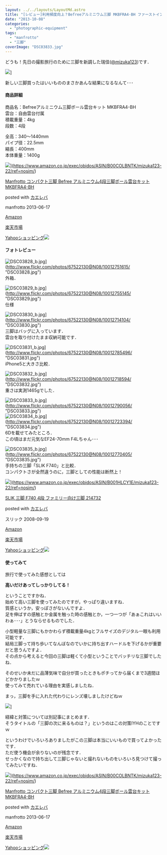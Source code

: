 ```yaml
---
layout: ../../layouts/LayoutMd.astro
title: "[レビュー]利用頻度向上？Befreeアルミニウム三脚 MKBFRA4-BH ファーストインプレッション"
date: "2013-10-08"
categories: 
  - "photographic-equipment"
tags: 
  - "manfrotto"
  - "三脚"
coverImage: "DSC03833.jpg"
---
```


どうも！先日の撮影旅行のために三脚を新調した瑞佳([@mizuka123](https://twitter.com/mizuka123))です．

![](http://capture.heartrails.com/150x130/shadow?//mizuka123.net/4180/)]  
  

新しい三脚買ったはいいもののまさかあんな結果になるなんて･･･

#### 商品詳細

商品名：Befreeアルミニウム三脚ボール雲台キット MKBFRA4-BH  
雲台：自由雲台付属  
積載重量：4kg  
段数：4段

全高：340～1440mm  
パイプ径：22.5mm  
縮長：400mm  
本体重量：1400g

![](/archive/images/41tZegnd-TL._SL160_.jpg)](https://www.amazon.co.jp/exec/obidos/ASIN/B00COLBNTK/mizuka123-22/ref=nosim/)

[Manfrotto コンパクト三脚 Befree アルミニウム4段三脚ボール雲台キット MKBFRA4-BH](https://www.amazon.co.jp/exec/obidos/ASIN/B00COLBNTK/mizuka123-22/ref=nosim/)

posted with [カエレバ](http://kaereba.com)

manfrotto 2013-06-17

[Amazon](http://www.amazon.co.jp/gp/search?keywords=MKBFRA4-BH&__mk_ja_JP=%83J%83%5E%83J%83i&tag=mizuka123-22 "アマゾン")

[楽天市場](http://hb.afl.rakuten.co.jp/hgc/032b53ee.4b34c5ee.0f4a541e.f440145e/?pc=http%3A%2F%2Fsearch.rakuten.co.jp%2Fsearch%2Fmall%2FMKBFRA4-BH%2F-%2Ff.1-p.1-s.1-sf.0-st.A-v.2%3Fx%3D0%26scid%3Daf_ich_link_urltxt%26m%3Dhttp%3A%2F%2Fm.rakuten.co.jp%2F "楽天市場")

[Yahooショッピング![](//ad.jp.ap.valuecommerce.com/servlet/gifbanner?sid=3066752&pid=881990642)](//ck.jp.ap.valuecommerce.com/servlet/referral?sid=3066752&pid=881990642&vc_url=http%3A%2F%2Fshopping.search.yahoo.co.jp%2Fsearch%3FuIv%3Don%26ei%3DUTF-8%26tab_ex%3Dcommerce%26slider%3D0%26va%3DMKBFRA4-BH "Yahooショッピング")

#### フォトレビュー

![DSC03828_b.jpg](/archive/images/10012751615_150dae7526_b.jpg)](http://www.flickr.com/photos/67522130@N08/10012751615/ "DSC03828.jpg")  
外箱．

![DSC03829_b.jpg](/archive/images/10012755145_497d30a9e4_b.jpg)](http://www.flickr.com/photos/67522130@N08/10012755145/ "DSC03829.jpg")  
仕様

![DSC03830_b.jpg](/archive/images/10012714104_f8c37eac6a_b.jpg)](http://www.flickr.com/photos/67522130@N08/10012714104/ "DSC03830.jpg")  
三脚はバッグに入っています．  
雲台を取り付けたまま収納可能です．

![DSC03831_b.jpg](/archive/images/10012785496_1cca55c676_b.jpg)](http://www.flickr.com/photos/67522130@N08/10012785496/ "DSC03831.jpg")  
iPhone5と大きさ比較．

![DSC03832_b.jpg](/archive/images/10012718594_c248284141_b.jpg)](http://www.flickr.com/photos/67522130@N08/10012718594/ "DSC03832.jpg")  
重さは実測1465gでした．

![DSC03833_b.jpg](/archive/images/10012790056_dd92eee4bc_b.jpg)](http://www.flickr.com/photos/67522130@N08/10012790056/ "DSC03833.jpg")  
![DSC03834_b.jpg](/archive/images/10012723394_ddacfd1052_b.jpg)](http://www.flickr.com/photos/67522130@N08/10012723394/ "DSC03834.jpg")  
6Dを載せてみたところ．  
この頃はまだ元気なEF24-70mm F4Lちゃん･･･

![DSC03835_b.jpg](/archive/images/10012770405_3b368747be_b.jpg)](http://www.flickr.com/photos/67522130@N08/10012770405/ "DSC03835.jpg")  
手持ちの三脚「SLIK F740」と比較．  
コンパクトさが全然違うのに，三脚としての性能は断然上！

![](/archive/images/41FtVqIhVhL._SL160_.jpg)](https://www.amazon.co.jp/exec/obidos/ASIN/B001HLCY1E/mizuka123-22/ref=nosim/)

[SLIK 三脚 F740 4段 ファミリー向け三脚 214732](https://www.amazon.co.jp/exec/obidos/ASIN/B001HLCY1E/mizuka123-22/ref=nosim/)

posted with [カエレバ](http://kaereba.com)

スリック 2008-09-19

[Amazon](http://www.amazon.co.jp/gp/search?keywords=F740&__mk_ja_JP=%83J%83%5E%83J%83i&tag=mizuka123-22 "アマゾン")

[楽天市場](http://hb.afl.rakuten.co.jp/hgc/032b53ee.4b34c5ee.0f4a541e.f440145e/?pc=http%3A%2F%2Fsearch.rakuten.co.jp%2Fsearch%2Fmall%2FF740%2F-%2Ff.1-p.1-s.1-sf.0-st.A-v.2%3Fx%3D0%26scid%3Daf_ich_link_urltxt%26m%3Dhttp%3A%2F%2Fm.rakuten.co.jp%2F "楽天市場")

[Yahooショッピング![](//ad.jp.ap.valuecommerce.com/servlet/gifbanner?sid=3066752&pid=881990642)](//ck.jp.ap.valuecommerce.com/servlet/referral?sid=3066752&pid=881990642&vc_url=http%3A%2F%2Fshopping.search.yahoo.co.jp%2Fsearch%3FuIv%3Don%26ei%3DUTF-8%26tab_ex%3Dcommerce%26slider%3D0%26va%3DF740 "Yahooショッピング")

#### 使ってみて

旅行で使ってみた感想としては

**高いだけあってしっかりしてる！**

ということですかね．  
始めて高い三脚を使ってみたのですが，やっぱり違いますね．  
質感というか，安っぽさがないんですよ．  
足を伸ばすの感触とか金属を触った時の感触とか，一つ一つが「あぁこれはいいわぁ･･･」とうならせるものでした．

小型軽量な三脚にもかかわらず積載重量4kgとフルサイズのデジタル一眼も利用可能です．  
結局三脚って持ち歩いてなんぼなのでいかに持ち出すハードルを下げるかが重要だと思うんですよ．  
その点から考えると今回の三脚は軽くて小型ということでバッチリな三脚でしたね．

そのせいか未だに品薄気味で自分が買ったときもポチってから届くまで3週間ほどかかりましたｗ  
使ってみて売れている理由を実感しましたね．

まっ，三脚を手に入れた代わりにレンズ壊しましたけどねｗ

![](http://capture.heartrails.com/150x130/shadow?//mizuka123.net/4166/)]

経緯と対策については別記事にまとめます．  
そうタイトルの「三脚の次に来るものは？」というのはこの対策IYHのことですｗ

というわけでいろいろありましたがこの三脚は本当にいいもので買ってよかったです．  
ただ使う機会が余りないのが残念です．  
せっかくなので持ち出して三脚じゃないと撮れないものをいろいろ見つけて撮ってみたいですね．

![](/archive/images/41tZegnd-TL._SL160_.jpg)](https://www.amazon.co.jp/exec/obidos/ASIN/B00COLBNTK/mizuka123-22/ref=nosim/)

[Manfrotto コンパクト三脚 Befree アルミニウム4段三脚ボール雲台キット MKBFRA4-BH](https://www.amazon.co.jp/exec/obidos/ASIN/B00COLBNTK/mizuka123-22/ref=nosim/)

posted with [カエレバ](http://kaereba.com)

manfrotto 2013-06-17

[Amazon](http://www.amazon.co.jp/gp/search?keywords=MKBFRA4-BH&__mk_ja_JP=%83J%83%5E%83J%83i&tag=mizuka123-22 "アマゾン")

[楽天市場](http://hb.afl.rakuten.co.jp/hgc/032b53ee.4b34c5ee.0f4a541e.f440145e/?pc=http%3A%2F%2Fsearch.rakuten.co.jp%2Fsearch%2Fmall%2FMKBFRA4-BH%2F-%2Ff.1-p.1-s.1-sf.0-st.A-v.2%3Fx%3D0%26scid%3Daf_ich_link_urltxt%26m%3Dhttp%3A%2F%2Fm.rakuten.co.jp%2F "楽天市場")

[Yahooショッピング![](//ad.jp.ap.valuecommerce.com/servlet/gifbanner?sid=3066752&pid=881990642)](//ck.jp.ap.valuecommerce.com/servlet/referral?sid=3066752&pid=881990642&vc_url=http%3A%2F%2Fshopping.search.yahoo.co.jp%2Fsearch%3FuIv%3Don%26ei%3DUTF-8%26tab_ex%3Dcommerce%26slider%3D0%26va%3DMKBFRA4-BH "Yahooショッピング")
